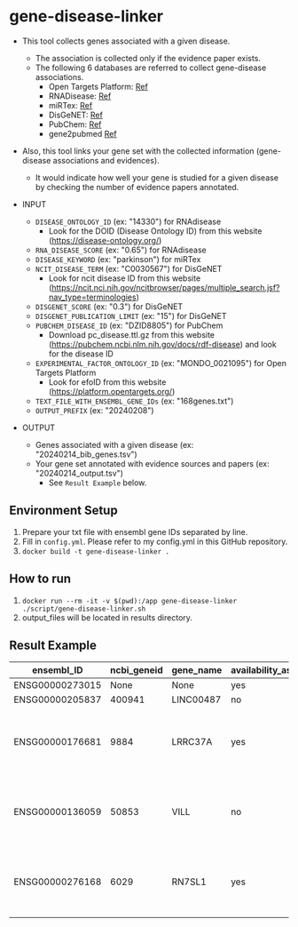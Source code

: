 # gene-disease-linker
- This tool collects genes associated with a given disease.
    - The association is collected only if the evidence paper exists.
    - The following 6 databases are referred to collect gene-disease associations.
        - Open Targets Platform: [Ref](https://doi.org/10.1093/nar/gkac1046)
        - RNADisease: [Ref](https://doi.org/10.1093/nar/gkac814)
        - miRTex: [Ref](https://doi.org/10.1371/journal.pcbi.1004391)
        - DisGeNET: [Ref](https://doi.org/10.1093/nar/gkw943)
        - PubChem: [Ref](https://ceur-ws.org/Vol-3415/paper-4.pdf)
        - gene2pubmed [Ref](https://ftp.ncbi.nlm.nih.gov/gene/DATA/)

- Also, this tool links your gene set with the collected information (gene-disease associations and evidences).
    - It would indicate how well your gene is studied for a given disease by checking the number of evidence papers annotated.

- INPUT
    - `DISEASE_ONTOLOGY_ID` (ex: "14330") for RNAdisease
        - Look for the DOID (Disease Ontology ID) from this website (https://disease-ontology.org/)
    - `RNA_DISEASE_SCORE` (ex: "0.65") for RNAdisease
    - `DISEASE_KEYWORD` (ex: "parkinson") for miRTex
    - `NCIT_DISEASE_TERM` (ex: "C0030567") for DisGeNET
        - Look for ncit disease ID from this website (https://ncit.nci.nih.gov/ncitbrowser/pages/multiple_search.jsf?nav_type=terminologies)
    - `DISGENET_SCORE` (ex: "0.3") for DisGeNET
    - `DISGENET_PUBLICATION_LIMIT` (ex: "15") for DisGeNET
    - `PUBCHEM_DISEASE_ID` (ex: "DZID8805") for PubChem
        - Download pc_disease.ttl.gz from this website (https://pubchem.ncbi.nlm.nih.gov/docs/rdf-disease) and look for the disease ID
    - `EXPERIMENTAL_FACTOR_ONTOLOGY_ID` (ex: "MONDO_0021095") for Open Targets Platform
        - Look for efoID from this website (https://platform.opentargets.org/)
    - `TEXT_FILE_WITH_ENSEMBL_GENE_IDs` (ex: "168genes.txt")
    - `OUTPUT_PREFIX` (ex: "20240208")

- OUTPUT
    - Genes associated with a given disease (ex: "20240214_bib_genes.tsv")
    - Your gene set annotated with evidence sources and papers (ex: "20240214_output.tsv")
        - See `Result Example` below.


## Environment Setup
1. Prepare your txt file with ensembl gene IDs separated by line.
2. Fill in `config.yml`. Please refer to my config.yml in this GitHub repository.
3.  `docker build -t gene-disease-linker .`



## How to run
1. `docker run --rm -it -v $(pwd):/app gene-disease-linker ./script/gene-disease-linker.sh`
2. output_files will be located in results directory.


## Result Example
| ensembl_ID       | ncbi_geneid | gene_name | availability_association | evidence    | count_of_PMIDs_from_evidence | count_of_PMIDs_from_gene2pubmed | PMIDs_from_evidence                           | PMIDs_from_gene2pubmed                                                                                     |
|------------------|-------------|-----------|--------------------------|-------------|-----------------------------|---------------------------------|----------------------------------------------|-------------------------------------------------------------------------------------------------------------|
| ENSG00000273015  | None        | None      | yes                      | RNAdisease  | 1                           | 0                               | 35173238                                     | -                                                                                                           |
| ENSG00000205837  | 400941      | LINC00487 | no                       | -           | 0                           | 0                               | -                                            | -                                                                                                           |
| ENSG00000176681  | 9884        | LRRC37A   | yes                      | OpenTargets | 4                           | 11                              | 19915575, 22451204, 31701892, 34064523       | 9628581, 12477932, 14702039, 15489334, 15533724, 16344560, 22419166, 22952603, 23064749, 29507755, 34373451 |
| ENSG00000136059  | 50853       | VILL      | no                       | -           | 0                           | 12                              | -                                            | 9179494, 12477932, 15489334, 16921170, 18006815, 18022635, 21873635, 26871637, 28514442, 30021884, 33961781, 36543142 |
| ENSG00000276168  | 6029        | RN7SL1    | yes                      | RNAdisease  | 1                           | 12                              | 27021022                                     | 6084597, 12086622, 12244299, 15667936, 17881443, 18067920, 23221635, 26718402, 28709002, 30165668, 33080218, 35143945 |
